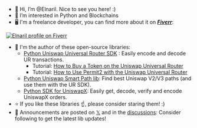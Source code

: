 - 👋 Hi, I’m @Elnaril. Nice to see you here! :)
- 👀 I’m interested in Python and Blockchains
- 🖥 I'm a freelance developer, you can find more about it on [_**Fiverr**_](https://www.fiverr.com/freelancers/elnaril):

[![Elnaril profile on Fiverr](https://github.com/Elnaril/uniswap-smart-path/assets/57373038/cd7c7fa0-7d6a-4d85-a468-6b379391c372)](https://www.fiverr.com/freelancers/elnaril)

- 🔨 I'm the author of these open-source libraries:
  - [Python Uniswap Universal Router SDK](https://github.com/Elnaril/uniswap-universal-router-decoder) : Easily encode and decode UR transactions.
    - Tutorial: [How to Buy a Token on the Uniswap Universal Router](https://hackernoon.com/how-to-buy-a-token-on-the-uniswap-universal-router-with-python)
    - Tutorial: [How to Use Permit2 with the Uniswap Universal Router](https://hackernoon.com/python-how-to-use-permit2-with-the-uniswap-universal-router)
  - [Python Uniswap Smart Path lib](https://github.com/Elnaril/uniswap-smart-path): Find best Uniswap V2/V3 paths (and use them with the UR SDK).
  - [Python SDK for UniswapX](https://github.com/Elnaril/python-uniswapx-sdk): Easily get, decode, verify and encode UniswapX orders.
- ⭐ If you like these libraries ☝️, please consider staring them! :)
- 📢 Announcements are posted on [𝕏](https://twitter.com/ElnarilDev) and in the [discussions](https://github.com/Elnaril/uniswap-universal-router-decoder/discussions/categories/announcements): Consider following to get the latest lib updates!
